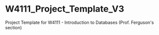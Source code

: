 # W4111_Project_Template_V3
Project Template for W4111 - Introduction to Databases (Prof. Ferguson's section)
